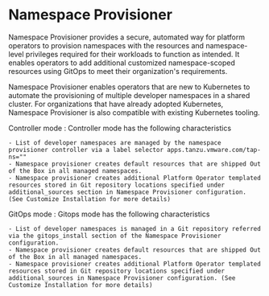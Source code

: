 # Namespace Provisioner

Namespace Provisioner provides a secure, automated way for platform operators to provision
namespaces with the resources and namespace-level privileges required for their workloads
to function as intended. It enables operators to add additional customized namespace-scoped resources using GitOps to meet their organization's requirements.

Namespace Provisioner enables operators that are new to Kubernetes to automate the provisioning of
multiple developer namespaces in a shared cluster. For organizations that have already adopted
Kubernetes, Namespace Provisioner is also compatible with existing Kubernetes tooling.

Controller mode
: Controller mode has the following characteristics

    - List of developer namespaces are managed by the namespace provisioner controller via a label selector apps.tanzu.vmware.com/tap-ns=""
    - Namespace provisioner creates default resources that are shipped Out of the Box in all managed namespaces.
    - Namespace provisioner creates additional Platform Operator templated resources stored in Git repository locations specified under additional_sources section in Namespace Provisioner configuration. (See Customize Installation for more details)

GitOps mode
: Gitops mode has the following characteristics

    - List of developer namespaces is managed in a Git repository referred via the gitops_install section of the Namespace Provisioner configuration.
    - Namespace provisioner creates default resources that are shipped Out of the Box in all managed namespaces.
    - Namespace provisioner creates additional Platform Operator templated resources stored in Git repository locations specified under additional_sources in Namespace Provisioner configuration. (See Customize Installation for more details)